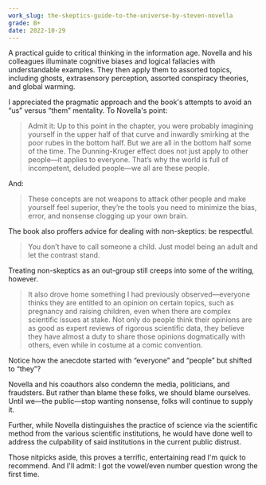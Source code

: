 ```yaml
---
work_slug: the-skeptics-guide-to-the-universe-by-steven-novella
grade: B+
date: 2022-10-29
---
```


A practical guide to critical thinking in the information age. Novella and his colleagues illuminate cognitive biases and logical fallacies with understandable examples. They then apply them to assorted topics, including ghosts, extrasensory perception, assorted conspiracy theories, and global warming.

<!-- end -->

I appreciated the pragmatic approach and the book's attempts to avoid an “us” versus “them” mentality. To Novella's point:

> Admit it: Up to this point in the chapter, you were probably imagining yourself in the upper half of that curve and inwardly smirking at the poor rubes in the bottom half. But we are all in the bottom half some of the time. The Dunning-Kruger effect does not just apply to other people—it applies to everyone. That’s why the world is full of incompetent, deluded people—we all are these people.

And:

> These concepts are not weapons to attack other people and make yourself feel superior, they’re the tools you need to minimize the bias, error, and nonsense clogging up your own brain.

The book also proffers advice for dealing with non-skeptics: be respectful.

> You don’t have to call someone a child. Just model being an adult and let the contrast stand.

Treating non-skeptics as an out-group still creeps into some of the writing, however.

> It also drove home something I had previously observed—everyone thinks they are entitled to an opinion on certain topics, such as pregnancy and raising children, even when there are complex scientific issues at stake. Not only do people think their opinions are as good as expert reviews of rigorous scientific data, they believe they have almost a duty to share those opinions dogmatically with others, even while in costume at a comic convention.

Notice how the anecdote started with “everyone” and “people” but shifted to “they”?

Novella and his coauthors also condemn the media, politicians, and fraudsters. But rather than blame these folks, we should blame ourselves. Until we—the public—stop wanting nonsense, folks will continue to supply it.

Further, while Novella distinguishes the practice of science via the scientific method from the various scientific institutions, he would have done well to address the culpability of said institutions in the current public distrust.

Those nitpicks aside, this proves a terrific, entertaining read I'm quick to recommend. And I'll admit: I got the vowel/even number question wrong the first time.